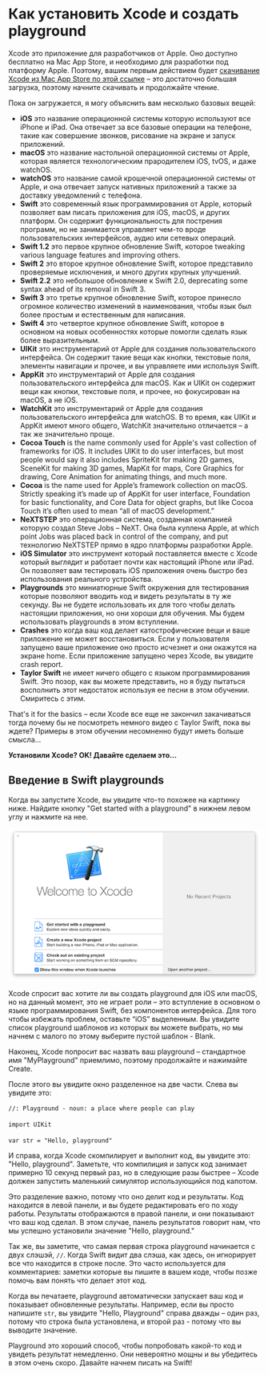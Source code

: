 # Как установить Xcode и создать playground

Xcode это приложение для разработчиков от Apple. Оно доступно бесплатно на Mac App Store, и необходимо для разработки под платформу Apple. Поэтому, вашим первым действием будет [скачивание Xcode из Mac App Store по этой ссылке](https://itunes.apple.com/us/app/xcode/id497799835?mt=12&at=10l8cn&ct=hws) – это достаточно большая загрузка, поэтому начните скачивать и продолжайте чтение.

Пока он загружается, я могу объяснить вам несколько базовых вещей: 

- **iOS** это название операционной системы которую используют все iPhone и iPad. Она отвечает за все базовые операции на телефоне, такие как совершение звонков, рисование на экране и запуск приложений.
- **macOS** это название настольной операционной системы от Apple, которая является технологическим прародителем iOS, tvOS, и даже watchOS.
- **watchOS** это название самой крошечной операционной системы от Apple, и она отвечает запуск нативных приложений а также за доставку уведомлений с телефона.
- **Swift** это современный язык программирования от Apple, который позволяет вам писать приложения для iOS, macOS, и других платформ. Он содержит функциональность для пострения программ, но не занимается управляет чем-то вроде пользовательских интерфейсов, аудио или сетевых операций.
- **Swift 1.2** это первое крупное обновление Swift, которое tweaking various language features and improving others.
- **Swift 2** это второе крупное обновление Swift, которое представило проверяемые исключения, и много других крупных улучшений.
- **Swift 2.2** это небольшое обновление к Swift 2.0, deprecating some syntax ahead of its removal in Swift 3.
- **Swift 3** это третье крупное обновление Swift, которое принесло огромное количество изменений в наименования, чтобы язык был более простым и естественным для написания.
- **Swift 4** это четвертое крупное обновление Swift, которое в основном на новых особенностях которые помогли сделать язык более выразительным.
- **UIKit** это инструментарий от Apple для создания пользовательского интерфейса. Он содержит такие вещи как кнопки, текстовые поля, элементы навигации и прочее, и вы управляете ими используя Swift.
- **AppKit** это инструментарий от Apple для создания пользовательского интерфейса для macOS. Как и UIKit он содержит вещи как кнопки, текстовые поля, и прочее, но фокусирован на macOS, а не iOS.
- **WatchKit** это инструментарий от Apple для создания пользовательского интерфейса для watchOS. В то время, как UIKit и AppKit имеют много общего, WatchKit значительно отличается – а так же значительно проще.
- **Cocoa Touch** is the name commonly used for Apple's vast collection of frameworks for iOS. It includes UIKit to do user interfaces, but most people would say it also includes SpriteKit for making 2D games, SceneKit for making 3D games, MapKit for maps, Core Graphics for drawing, Core Animation for animating things, and much more.
- **Cocoa** is the name used for Apple’s framework collection on macOS. Strictly speaking it’s made up of AppKit for user interface, Foundation for basic functionality, and Core Data for object graphs, but like Cocoa Touch it’s often used to mean “all of macOS development.”
- **NeXTSTEP** это операционная система, созданная компанией которую создал Steve Jobs – NeXT. Она была куплена Apple, at which point Jobs was placed back in control of the company, and put технологию NeXTSTEP прямо в ядро платформы разработки Apple.
- **iOS Simulator** это инструмент который поставляется вместе с Xcode который выглядит и работает почти как настоящий iPhone или iPad. Он позволяет вам тестировать iOS приложения очень быстро без использования реального устройства.
- **Playgrounds** это миниатюрные Swift окружения для тестирования которые позволяют вводить код и видеть результаты в ту же секунду. Вы не будете использовать их для того чтобы делать настоящии приложения, но они хороши для обучения. Мы будем использовать playgrounds в этом вступлении.
- **Crashes** это когда ваш код делает катострофические вещи и ваше приложение не может восстановиться. Если у пользователя запущено ваше приложение оно просто исчезнет и они окажутся на экране home. Если приложение запущено через Xcode, вы увидите crash report.
- **Taylor Swift** не имеет ничего общего с языком программирования Swift. Это позор, как вы можете представить, но я буду пытаться восполнить этот недостаток используя ее песни в этом обучении. Смиритесь с этим.

That's it for the basics – если Xcode все еще не закончил закачиваться тогда почему бы не посмотреть немного видео с Taylor Swift, пока вы ждете? Примеры в этом обучении несомненно будут иметь больше смысла…

**Установили Xcode? OK! Давайте сделаем это…**

## Введение в Swift playgrounds

Когда вы запустите Xcode, вы увидите что-то похожее на картинку ниже. Найдите кнопку "Get started with a playground" в нижнем левом углу и нажмите на нее. 

![Когда вы запустите Xcode, вас попросят выбрать типа проекта который вы хотите создать. Пожалуйста, выберите Get Started with a Playground.](0-1.png)

Xcode спросит вас хотите ли вы создать playground для iOS или macOS, но на данный момент, это не играет роли – это вступление в основном о языке программирования Swift, без компонентов интерфейса. Для того чтобы избежать проблем, оставьте “iOS” выделенным. Вы увидите список playground шаблонов из которых вы можете выбрать, но мы начнем с малого по этому выберите пустой шаблон - Blank.

Наконец, Xcode попросит вас назвать ваш playground – стандартное имя "MyPlayground" приемлимо, поэтому продолжайте и нажимайте Create.

После этого вы увидите окно разделенное на две части. Слева вы увидите это:

    //: Playground - noun: a place where people can play

    import UIKit

    var str = "Hello, playground"

И справа, когда Xcode скомпилирует и выполнит код, вы увидите это: "Hello, playground". Заметьте, что компилиция и запуск код занимает примерно 10 секунд первый раз, но в следующие разы быстрее – Xcode должен запустить маленький симулятор использующийся под капотом.

Это разделение важно, потому что оно делит код и результаты. Код находится в левой панели, и вы будете редактировать его по ходу работы. Результаты отображаются в правой панели, и они показывают что ваш код сделал. В этом случае, панель результатов говорит нам, что мы успешно установили значение "Hello, playground."

Так же, вы заметите, что самая первая строка playground начинается с двух слэшэй, `//`. Когда Swift видит два слэша, как здесь, он игнорирует все что находится в строке после. Это часто используется для комментариев: заметки которые вы пишите в вашем коде, чтобы позже помочь вам понять что делает этот код.

Когда вы печатаете, playground автоматически запускает ваш код и показывает обновленные результаты. Например, если вы просто напишите `str`, вы увидите "Hello, Playground" справа дважды – один раз, потому что строка была установлена, и второй раз - потому что вы выводите значение.

Playground это хороший способ, чтобы попробовать какой-то код и увидеть результат немедленно. Они невероятно мощны и вы убедитесь в этом очень скоро. Давайте начнем писать на Swift!
